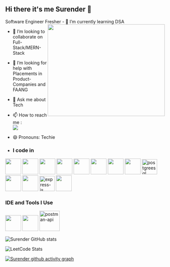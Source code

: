 ## Hi there it's me Surender 👋

Software Engineer Fresher
<img align="right" width="370" height="290" src="https://i.pinimg.com/originals/47/f0/34/47f0342cec72b800463bf003eac1257e.gif">                                     - 🌱 I’m currently learning DSA
- 👯 I’m looking to collaborate on Full-Stack/MERN-Stack
- 🤔 I’m looking for help with Placements in Product-Companies and FAANG
- 💬 Ask me about Tech
- 📫 How to reach me :
<br/> [<img src="https://img.shields.io/badge/LinkedIn-0077B5?style=for-the-badge&logo=linkedin&logoColor=white" />](https://www.linkedin.com/in/surenderkumar662001/)
- 😄 Pronouns: Techie

- ### I code in
<img height="50" width="50" src="https://img.icons8.com/color/48/000000/javascript.png"/> <img height="50" width="50" src="https://img.icons8.com/color/48/000000/c-programming.png" /> <img height="50" width="50" src="https://img.icons8.com/color/48/000000/java-coffee-cup-logo.png" /> <img height="50" width="50" src="https://img.icons8.com/color/48/000000/python.png" /> <img height="50" width="50" src="https://img.icons8.com/color/48/000000/html-5.png" /> <img height="50" width="50" src="https://img.icons8.com/color/48/000000/css3.png" />  <img height="50" width="50" src="https://img.icons8.com/color/48/000000/react-native.png"/> <img height="50" width="50" src="https://img.icons8.com/color/48/000000/mysql-logo.png"/> <img width="48" height="48" src="https://img.icons8.com/color/48/postgreesql.png" alt="postgreesql"/> <img height="50" width="50" src="https://img.icons8.com/color/48/000000/mongodb.png"/> 
 <img height="50" width="50" src="https://img.icons8.com/color/48/000000/nodejs.png"/>  <img width="48" height="48" src="https://img.icons8.com/color/48/express-js.png" alt="express-js"/>  <img height="50" width="50" src="https://img.icons8.com/fluency/48/000000/handlebar-mustache.png"/> 

### IDE and Tools I Use
<img height="50" width="50" src="https://img.icons8.com/color/48/000000/visual-studio-code-2019.png"/> <img height="50" width="50" src="https://img.icons8.com/color/50/000000/git.png"/> <img width="64" height="64" src="https://img.icons8.com/dusk/64/postman-api.png" alt="postman-api"/>

![Surender GitHub stats](https://github-readme-stats.vercel.app/api?username=Surender662001&theme=dark&show_icons=true&&hide=issues,contribs)

![LeetCode Stats](https://leetcard.jacoblin.cool/surenderprogrammer?theme=dark&font=Marcellus&ext=contest)

[![Surender github activity graph](https://github-readme-activity-graph.vercel.app/graph?username=Surender662001&bg_color=171617&color=f7f2f7&line=529e4c&point=fcfcfc&area=true&hide_border=true)](https://github.com/Surender662001/github-readme-activity-graph)

